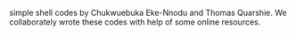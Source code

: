 simple shell codes by Chukwuebuka Eke-Nnodu and Thomas Quarshie.
We collaborately wrote these codes with help of some online resources.
